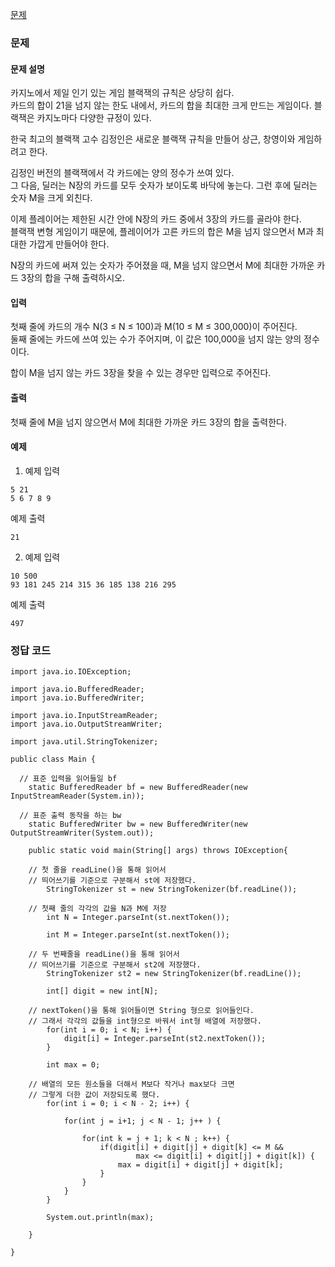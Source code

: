 [문제](https://www.acmicpc.net/problem/2798)

### 문제

#### 문제 설명 
카지노에서 제일 인기 있는 게임 블랙잭의 규칙은 상당히 쉽다.  
카드의 합이 21을 넘지 않는 한도 내에서, 카드의 합을 최대한 크게 만드는 게임이다. 블랙잭은 카지노마다 다양한 규정이 있다.

한국 최고의 블랙잭 고수 김정인은 새로운 블랙잭 규칙을 만들어 상근, 창영이와 게임하려고 한다.

김정인 버전의 블랙잭에서 각 카드에는 양의 정수가 쓰여 있다.  
그 다음, 딜러는 N장의 카드를 모두 숫자가 보이도록 바닥에 놓는다. 그런 후에 딜러는 숫자 M을 크게 외친다.

이제 플레이어는 제한된 시간 안에 N장의 카드 중에서 3장의 카드를 골라야 한다.  
블랙잭 변형 게임이기 때문에, 플레이어가 고른 카드의 합은 M을 넘지 않으면서 M과 최대한 가깝게 만들어야 한다.

N장의 카드에 써져 있는 숫자가 주어졌을 때, M을 넘지 않으면서 M에 최대한 가까운 카드 3장의 합을 구해 출력하시오.

#### 입력 
첫째 줄에 카드의 개수 N(3 ≤ N ≤ 100)과 M(10 ≤ M ≤ 300,000)이 주어진다.  
둘째 줄에는 카드에 쓰여 있는 수가 주어지며, 이 값은 100,000을 넘지 않는 양의 정수이다.

합이 M을 넘지 않는 카드 3장을 찾을 수 있는 경우만 입력으로 주어진다.

#### 출력 

첫째 줄에 M을 넘지 않으면서 M에 최대한 가까운 카드 3장의 합을 출력한다.

#### 예제 

1) 예제 입력
``` 
5 21
5 6 7 8 9
```

예제 출력 

``` 
21
```

2) 예제 입력 
``` 
10 500
93 181 245 214 315 36 185 138 216 295
```

예제 출력 
```
497
```

### 정답 코드
```
import java.io.IOException; 

import java.io.BufferedReader;
import java.io.BufferedWriter;

import java.io.InputStreamReader;
import java.io.OutputStreamWriter;

import java.util.StringTokenizer;

public class Main {
	
  // 표준 입력을 읽어들일 bf
	static BufferedReader bf = new BufferedReader(new InputStreamReader(System.in));

  // 표준 출력 동작을 하는 bw
	static BufferedWriter bw = new BufferedWriter(new OutputStreamWriter(System.out));
	
	public static void main(String[] args) throws IOException{
		
    // 첫 줄을 readLine()을 통해 읽어서 
    // 띄어쓰기를 기준으로 구분해서 st에 저장했다.
		StringTokenizer st = new StringTokenizer(bf.readLine());
		
    // 첫째 줄의 각각의 값을 N과 M에 저장
		int N = Integer.parseInt(st.nextToken());
		
		int M = Integer.parseInt(st.nextToken());
		
    // 두 번째줄을 readLine()을 통해 읽어서 
    // 띄어쓰기를 기준으로 구분해서 st2에 저장했다.
		StringTokenizer st2 = new StringTokenizer(bf.readLine());
		
		int[] digit = new int[N];
		
    // nextToken()을 통해 읽어들이면 String 형으로 읽어들인다.
    // 그래서 각각의 값들을 int형으로 바꿔서 int형 배열에 저장했다.
		for(int i = 0; i < N; i++) {
			digit[i] = Integer.parseInt(st2.nextToken());
		}
		
		int max = 0;
    
    // 배열의 모든 원소들을 더해서 M보다 작거나 max보다 크면 
    // 그렇게 더한 값이 저장되도록 했다.
		for(int i = 0; i < N - 2; i++) {
			
			for(int j = i+1; j < N - 1; j++ ) {
				
				for(int k = j + 1; k < N ; k++) {
					if(digit[i] + digit[j] + digit[k] <= M && 
							max <= digit[i] + digit[j] + digit[k]) {
						max = digit[i] + digit[j] + digit[k];
					}
				}
			}
		}
		
		System.out.println(max);

	}

}
```
